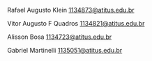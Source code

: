 Rafael Augusto Klein
1134873@atitus.edu.br

Vitor Augusto F Quadros
1134821@atitus.edu.br

Alisson Bosa
1134723@atitus.edu.br

Gabriel Martinelli
1135051@atitus.edu.br
